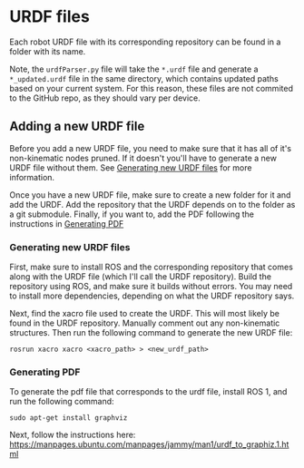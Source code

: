 # URDF files

Each robot URDF file with its corresponding repository can be found in a folder with its name.

Note, the ```urdfParser.py``` file will take the ```*.urdf``` file and generate a ```*_updated.urdf``` file in the same directory, which contains updated paths based on your current system. For this reason, these files are not commited to the GitHub repo, as they should vary per device.

## Adding a new URDF file

Before you add a new URDF file, you need to make sure that it has all of it's non-kinematic nodes pruned. If it doesn't you'll have to generate a new URDF file without them. See [Generating new URDF files](#generating-new-urdf-files) for more information.

Once you have a new URDF file, make sure to create a new folder for it and add the URDF. Add the repository that the URDF depends on to the folder as a git submodule. Finally, if you want to, add the PDF following the instructions in [Generating PDF](#generating-pdf)

### Generating new URDF files

First, make sure to install ROS and the corresponding repository that comes along with the URDF file (which I'll call the URDF repository). Build the repository using ROS, and make sure it builds without errors. You may need to install more dependencies, depending on what the URDF repository says.

Next, find the xacro file used to create the URDF. This will most likely be found in the URDF repository. Manually comment out any non-kinematic structures. Then run the following command to generate the new URDF file:

```
rosrun xacro xacro <xacro_path> > <new_urdf_path>
```

### Generating PDF
To generate the pdf file that corresponds to the urdf file, install ROS 1, and run the following command:

```
sudo apt-get install graphviz
```

Next, follow the instructions here: https://manpages.ubuntu.com/manpages/jammy/man1/urdf_to_graphiz.1.html

